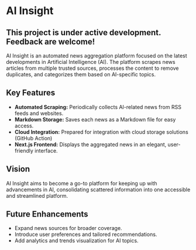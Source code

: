 # AI Insight
This project is under active development.
Feedback are welcome!
---
AI Insight is an automated news aggregation platform focused on the latest developments in Artificial Intelligence (AI). The platform scrapes news articles from multiple trusted sources, processes the content to remove duplicates, and categorizes them based on AI-specific topics. 

## Key Features
- **Automated Scraping:** Periodically collects AI-related news from RSS feeds and websites.
- **Markdown Storage:** Saves each news as a Markdown file for easy access.
- **Cloud Integration:** Prepared for integration with cloud storage solutions (GitHub Action)
- **Next.js Frontend:** Displays the aggregated news in an elegant, user-friendly interface.

<!-- ## Technology Stack
- **Backend:** Python with libraries like `feedparser`, `newspaper3k`, `scikit-learn`, and `transformers`.
- **Cloud:** AWS Lambda for serverless automation and AWS S3 for storage.
- **Frontend:** Next.js for rendering and presenting news articles.
- **AI Models:** Hugging Face's `facebook/bart-large-mnli` for topic classification. -->

## Vision
AI Insight aims to become a go-to platform for keeping up with advancements in AI, consolidating scattered information into one accessible and streamlined platform.

## Future Enhancements
- Expand news sources for broader coverage.
- Introduce user preferences and tailored recommendations.
- Add analytics and trends visualization for AI topics.


<!-- ### Setting Up the Project
- npm install
- python -m venv venv
    - venv\Scripts\activate or source venv/bin/activate
    - pip install -r requirements.txt
    - python .\scripts\main.py
- npm run dev -->
